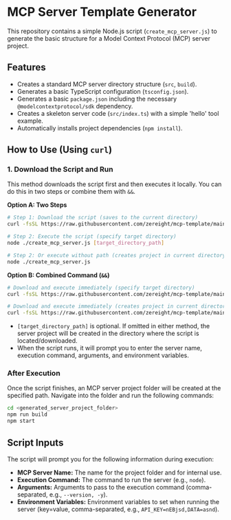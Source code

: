 # MCP Server Template Generator

This repository contains a simple Node.js script (`create_mcp_server.js`) to generate the basic structure for a Model Context Protocol (MCP) server project.

## Features

*   Creates a standard MCP server directory structure (`src`, `build`).
*   Generates a basic TypeScript configuration (`tsconfig.json`).
*   Generates a basic `package.json` including the necessary `@modelcontextprotocol/sdk` dependency.
*   Creates a skeleton server code (`src/index.ts`) with a simple 'hello' tool example.
*   Automatically installs project dependencies (`npm install`).

## How to Use (Using `curl`)

### 1. Download the Script and Run

This method downloads the script first and then executes it locally. You can do this in two steps or combine them with `&&`.

**Option A: Two Steps**

```bash
# Step 1: Download the script (saves to the current directory)
curl -fsSL https://raw.githubusercontent.com/zereight/mcp-template/main/create_mcp_server.js -o create_mcp_server.js

# Step 2: Execute the script (specify target directory)
node ./create_mcp_server.js [target_directory_path]

# Step 2: Or execute without path (creates project in current directory)
node ./create_mcp_server.js
```

**Option B: Combined Command (`&&`)**

```bash
# Download and execute immediately (specify target directory)
curl -fsSL https://raw.githubusercontent.com/zereight/mcp-template/main/create_mcp_server.js -o create_mcp_server.js && node ./create_mcp_server.js [target_directory_path]

# Download and execute immediately (creates project in current directory)
curl -fsSL https://raw.githubusercontent.com/zereight/mcp-template/main/create_mcp_server.js -o create_mcp_server.js && node ./create_mcp_server.js
```

*   `[target_directory_path]` is optional. If omitted in either method, the server project will be created in the directory where the script is located/downloaded.
*   When the script runs, it will prompt you to enter the server name, execution command, arguments, and environment variables.

### After Execution

Once the script finishes, an MCP server project folder will be created at the specified path. Navigate into the folder and run the following commands:

```bash
cd <generated_server_project_folder>
npm run build
npm start
```

## Script Inputs

The script will prompt you for the following information during execution:

*   **MCP Server Name:** The name for the project folder and for internal use.
*   **Execution Command:** The command to run the server (e.g., `node`).
*   **Arguments:** Arguments to pass to the execution command (comma-separated, e.g., `--version, -y`).
*   **Environment Variables:** Environment variables to set when running the server (key=value, comma-separated, e.g., `API_KEY=nEBjsd,DATA=asnd`). 
